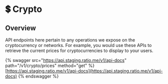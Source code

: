 # 💲 Crypto

## Overview

API endpoints here pertain to any operations we expose on the cryptocurrency or networks. For example, you would use these APIs to retrieve the current prices for cryptocurrencies to display to your users.

{% swagger src="https://api.staging.ratio.me/v1/api-docs" path="/v1/crypto/prices" method="get" %}
[https://api.staging.ratio.me/v1/api-docs](https://api.staging.ratio.me/v1/api-docs)
{% endswagger %}
